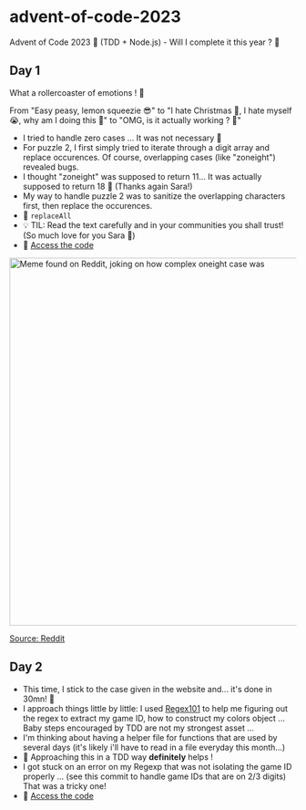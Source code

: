 # advent-of-code-2023
Advent of Code 2023 🎅 (TDD + Node.js) - Will I complete it this year ? 🔮

## Day 1

What a rollercoaster of emotions ! 🎢

From "Easy peasy, lemon squeezie 😎" to "I hate Christmas 🤬, I hate myself 😭, why am I doing this 🫠" to "OMG, is it actually working ? 🥹"

- I tried to handle zero cases ... It was not necessary 🤡
- For puzzle 2, I first simply tried to iterate through a digit array and replace occurences. Of course, overlapping cases (like "zoneight") revealed bugs.
- I thought "zoneight" was supposed to return 11... It was actually supposed to return 18 🤡 (Thanks again Sara!)
- My way to handle puzzle 2 was to sanitize the overlapping characters first, then replace the occurences.
- 💜 `replaceAll`
- 💡 TIL: Read the text carefully and in your communities you shall trust! (So much love for you Sara 💜)
- 🤖 [Access the code](https://github.com/leiluspocus/advent-of-code-2023/tree/main/day1)

<img width="645" alt="Meme found on Reddit, joking on how complex oneight case was" src="https://github.com/leiluspocus/advent-of-code-2023/assets/1473845/d19c69f0-d574-4f56-addc-c98e410de335">

[Source: Reddit](https://www.reddit.com/r/adventofcode/comments/188wjj8/2023_day_1_did_not_see_this_coming/)



## Day 2
- This time, I stick to the case given in the website and... it's done in 30mn! 🥳
- I approach things little by little: I used [Regex101](https://regex101.com/r/hDYqxN/1) to help me figuring out the regex to extract my game ID, how to construct my colors object ... Baby steps encouraged by TDD are not my strongest asset ...
- I'm thinking about having a helper file for functions that are used by several days (it's likely i'll have to read in a file everyday this month...)
- 💜 Approaching this in a TDD way **definitely** helps !
- I got stuck on an error on my Regexp that was not isolating the game ID properly ... (see this commit to handle game IDs that are on 2/3 digits) That was a tricky one!
- 🤖 [Access the code](https://github.com/leiluspocus/advent-of-code-2023/tree/main/day2) 
